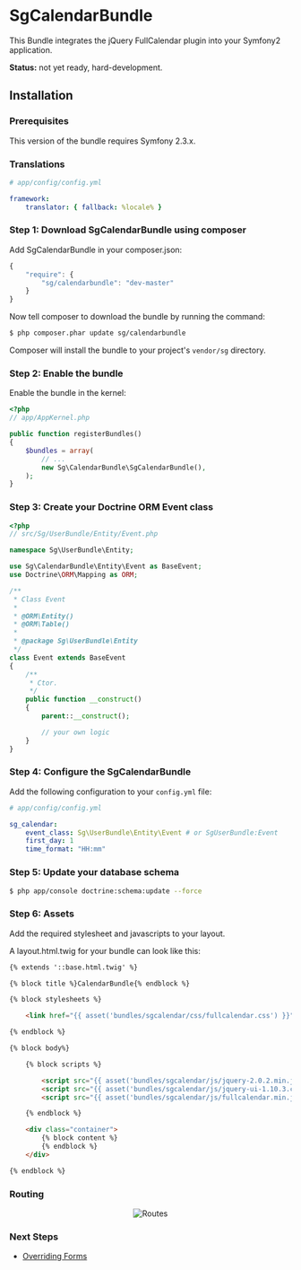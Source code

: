 # SgCalendarBundle

This Bundle integrates the jQuery FullCalendar plugin into your Symfony2 application.

**Status:** not yet ready, hard-development.

## Installation

### Prerequisites

This version of the bundle requires Symfony 2.3.x.

### Translations

``` yaml
# app/config/config.yml

framework:
    translator: { fallback: %locale% }
```

### Step 1: Download SgCalendarBundle using composer

Add SgCalendarBundle in your composer.json:

```js
{
    "require": {
        "sg/calendarbundle": "dev-master"
    }
}
```

Now tell composer to download the bundle by running the command:

``` bash
$ php composer.phar update sg/calendarbundle
```

Composer will install the bundle to your project's `vendor/sg` directory.

### Step 2: Enable the bundle

Enable the bundle in the kernel:

``` php
<?php
// app/AppKernel.php

public function registerBundles()
{
    $bundles = array(
        // ...
        new Sg\CalendarBundle\SgCalendarBundle(),
    );
}
```

### Step 3: Create your Doctrine ORM Event class

``` php
<?php
// src/Sg/UserBundle/Entity/Event.php

namespace Sg\UserBundle\Entity;

use Sg\CalendarBundle\Entity\Event as BaseEvent;
use Doctrine\ORM\Mapping as ORM;

/**
 * Class Event
 *
 * @ORM\Entity()
 * @ORM\Table()
 *
 * @package Sg\UserBundle\Entity
 */
class Event extends BaseEvent
{
    /**
     * Ctor.
     */
    public function __construct()
    {
        parent::__construct();

        // your own logic
    }
}
```

### Step 4: Configure the SgCalendarBundle

Add the following configuration to your `config.yml` file:

``` yaml
# app/config/config.yml

sg_calendar:
    event_class: Sg\UserBundle\Entity\Event # or SgUserBundle:Event
    first_day: 1
    time_format: "HH:mm"
```

### Step 5: Update your database schema

``` bash
$ php app/console doctrine:schema:update --force
```

### Step 6: Assets

Add the required stylesheet and javascripts to your layout.

A layout.html.twig for your bundle can look like this:

``` html
{% extends '::base.html.twig' %}

{% block title %}CalendarBundle{% endblock %}

{% block stylesheets %}

    <link href="{{ asset('bundles/sgcalendar/css/fullcalendar.css') }}" rel="stylesheet" type="text/css" />

{% endblock %}

{% block body%}

    {% block scripts %}

        <script src="{{ asset('bundles/sgcalendar/js/jquery-2.0.2.min.js') }}" type="text/javascript"></script>
        <script src="{{ asset('bundles/sgcalendar/js/jquery-ui-1.10.3.custom.min.js') }}" type="text/javascript"></script>
        <script src="{{ asset('bundles/sgcalendar/js/fullcalendar.min.js') }}" type="text/javascript"></script>

    {% endblock %}

    <div class="container">
        {% block content %}
        {% endblock %}
    </div>

{% endblock %}
```

### Routing

<div style="text-align:center"><img alt="Routes" src="https://github.com/stwe/CalendarBundle/raw/master/Resources/doc/routes.jpg"></div>

### Next Steps

- [Overriding Forms](https://github.com/stwe/CalendarBundle/blob/master/Resources/doc/overriding_forms.md)
